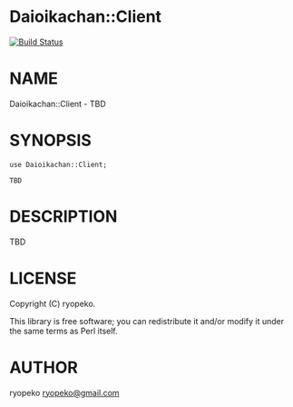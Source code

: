 # Daioikachan::Client
[![Build Status](https://travis-ci.org/ryopeko/Daioikachan-Client.svg)](https://travis-ci.org/ryopeko/Daioikachan-Client)

# NAME

Daioikachan::Client - TBD

# SYNOPSIS

    use Daioikachan::Client;

    TBD

# DESCRIPTION

TBD

# LICENSE

Copyright (C) ryopeko.

This library is free software; you can redistribute it and/or modify
it under the same terms as Perl itself.

# AUTHOR

ryopeko <ryopeko@gmail.com>
